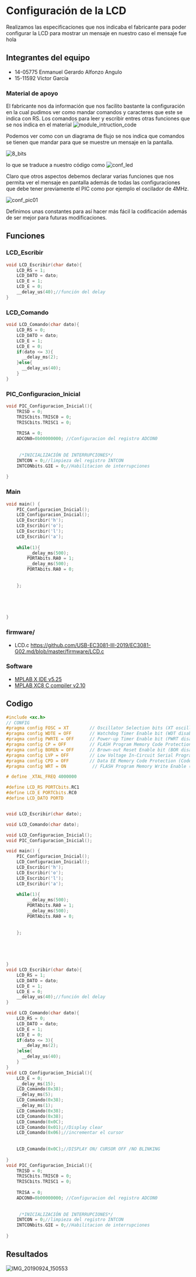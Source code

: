 # Configuración de la LCD
Realizamos las especificaciones que nos indicaba el fabricante para poder configurar la LCD para mostrar un mensaje en nuestro caso el mensaje fue hola 
## Integrantes del equipo
* 14-05775 Enmanuel Gerardo Alfonzo Angulo
* 15-11592 Víctor García 

### Material de apoyo 
El fabricante nos da información que nos facilito bastante la configuración en la cual pudimos ver como mandar comandos y caracteres que este se indica con RS. Los comandos para leer y escribir entres otras funciones que se nos indica en el material 
![module_intruction_code](https://user-images.githubusercontent.com/53823068/65625784-81f84580-df9a-11e9-871c-b023b27f67d4.png)


Podemos ver como con un diagrama de flujo se nos indica que comandos se tienen que mandar para que se muestre un mensaje en la pantalla.


![8_bits](https://user-images.githubusercontent.com/53823068/65627389-46ab4600-df9d-11e9-93ff-264ee9e60d3e.png)


lo que se traduce a nuestro código como 
![conf_led](https://user-images.githubusercontent.com/53823068/65627992-86266200-df9e-11e9-8984-8e183ad6bd58.png)

Claro que otros aspectos debemos declarar varias funciones que nos permita ver el mensaje en pantalla además de todas las configuraciones que debe tener previamente el PIC como por ejemplo el oscilador de 4MHz.

![conf_pic01](https://user-images.githubusercontent.com/53823068/65629167-e28a8100-dfa0-11e9-9faa-93c128217bac.png)

Definimos unas constantes para así hacer más fácil la codificación además de ser mejor para futuras modificaciones.
## Funciones 
### LCD_Escribir
```c
void LCD_Escribir(char dato){
    LCD_RS = 1;
    LCD_DATO = dato;
    LCD_E = 1;
    LCD_E = 0;
    __delay_us(40);//función del delay
}

```


### LCD_Comando
```c
void LCD_Comando(char dato){
    LCD_RS = 0;
    LCD_DATO = dato;
    LCD_E = 1;
    LCD_E = 0;
    if(dato <= 3){
      __delay_ms(2);
    }else{
      __delay_us(40);
    }
}
```
### PIC_Configuracion_Inicial
```c
void PIC_Configuracion_Inicial(){
    TRISD = 0;
    TRISCbits.TRISC0 = 0;
    TRISCbits.TRISC1 = 0;
   
    TRISA = 0;
    ADCON0=0b00000000; //Configuracion del registro ADCON0
   
   
     /*INICIALIZACIÓN DE INTERRUPCIONES*/
    INTCON = 0;//limpieza del registro INTCON
    INTCONbits.GIE = 0;//Habilitacion de interrupciones
   
}

```
### Main

```c
void main() {
    PIC_Configuracion_Inicial();
    LCD_Configuracion_Inicial();
    LCD_Escribir('h');
    LCD_Escribir('o');
    LCD_Escribir('l');
    LCD_Escribir('a');
   
    while(1){
        __delay_ms(500);
        PORTAbits.RA0 = 1;
        __delay_ms(500);        
        PORTAbits.RA0 = 0;
   
   
    };
   
   



}

```
### firmware/
* LCD.c https://github.com/USB-EC3081-III-2019/EC3081-G02.md/blob/master/firmware/LCD.c


### Software 
* [MPLAB X IDE v5.25](https://www.microchip.com/mplab/mplab-x-ide)
* [MPLAB XC8 C compiler v2.10](https://www.microchip.com/mplab/compilers)

## Codigo

```c
#include <xc.h>
// CONFIG
#pragma config FOSC = XT        // Oscillator Selection bits (XT oscillator)
#pragma config WDTE = OFF       // Watchdog Timer Enable bit (WDT disabled)
#pragma config PWRTE = OFF      // Power-up Timer Enable bit (PWRT disabled)
#pragma config CP = OFF         // FLASH Program Memory Code Protection bits (Code protection off)
#pragma config BOREN = OFF      // Brown-out Reset Enable bit (BOR disabled)
#pragma config LVP = OFF        // Low Voltage In-Circuit Serial Programming Enable bit (RB3 is digital I/O, HV on MCLR must be used for programming)
#pragma config CPD = OFF        // Data EE Memory Code Protection (Code Protection off)
#pragma config WRT = ON          // FLASH Program Memory Write Enable (Unprotected program memory may be written to by EECON control)

# define _XTAL_FREQ 4000000

#define LCD_RS PORTCbits.RC1
#define LCD_E PORTCbits.RC0
#define LCD_DATO PORTD


void LCD_Escribir(char dato);

void LCD_Comando(char dato);

void LCD_Configuracion_Inicial();
void PIC_Configuracion_Inicial();

void main() {
    PIC_Configuracion_Inicial();
    LCD_Configuracion_Inicial();
    LCD_Escribir('h');
    LCD_Escribir('o');
    LCD_Escribir('l');
    LCD_Escribir('a');
   
    while(1){
        __delay_ms(500);
        PORTAbits.RA0 = 1;
        __delay_ms(500);        
        PORTAbits.RA0 = 0;
   
   
    };
   
   



}
void LCD_Escribir(char dato){
    LCD_RS = 1;
    LCD_DATO = dato;
    LCD_E = 1;
    LCD_E = 0;
    __delay_us(40);//función del delay
}

void LCD_Comando(char dato){
    LCD_RS = 0;
    LCD_DATO = dato;
    LCD_E = 1;
    LCD_E = 0;
    if(dato <= 3){
      __delay_ms(2);
    }else{
      __delay_us(40);
    }
}
void LCD_Configuracion_Inicial(){
    LCD_E = 0;
    __delay_ms(15);
    LCD_Comando(0x38);
    __delay_ms(5);
    LCD_Comando(0x38);
    __delay_ms(1);
    LCD_Comando(0x38);
    LCD_Comando(0x38);
    LCD_Comando(0x0C);
    LCD_Comando(0x01);//Display clear
    LCD_Comando(0x06);//incrementar el cursor
   
   
    LCD_Comando(0x0C);//DISPLAY ON/ CURSOR OFF /NO BLINKING
   
}
void PIC_Configuracion_Inicial(){
    TRISD = 0;
    TRISCbits.TRISC0 = 0;
    TRISCbits.TRISC1 = 0;
   
    TRISA = 0;
    ADCON0=0b00000000; //Configuracion del registro ADCON0
   
   
     /*INICIALIZACIÓN DE INTERRUPCIONES*/
    INTCON = 0;//limpieza del registro INTCON
    INTCONbits.GIE = 0;//Habilitacion de interrupciones
   
}

```

## Resultados 
![IMG_20190924_150553](https://user-images.githubusercontent.com/53823068/65649982-cc97b300-dfd6-11e9-9d7e-bb8d464cbe1a.jpg)

